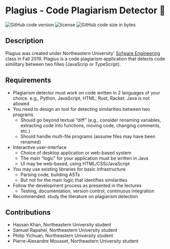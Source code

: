 # Plagius - Code Plagiarism Detector 🎒 

<img alt="GitHub code version" src="https://img.shields.io/badge/version-1.0-pink"> <img alt="license" src="https://img.shields.io/badge/License-Northeastern%20University-orange"> <img alt="GitHub code size in bytes" src="https://img.shields.io/github/languages/code-size/Pierre-Alexandre35/Plagius?color=red">

## Description
Plagius was created under Northeastern University' <a href="https://pages.github.ccs.neu.edu/CS5500-CourseMaterials/2019-Fall-Section1/index.html">Sofware Engineering</a> class in Fall 2019. Plagius is a code plagiarism application that detects code similitary between two filles (JavaScrip or TypeScript). 


## Requirements
- Plagiarism detector must work on code written in 2 languages of your choice. e.g., Python, JavaScript, HTML, Rust, Racket. Java is not allowed
- You need to design an tool for detecting similarities between two programs
  - Should go beyond textual “diff” (e.g., consider renaming variables, extracting code into functions, moving code, changing comments, etc.)
  - Should handle multi-file programs (assume files may have been renamed)
- Interactive user-interface
  - Choice of desktop application or web-based system
  - The main “logic” for your application must be written in Java
  - UI may be web-based, using HTML/CSS/JavaScript
- You may use existing libraries for basic infrastructure
  - Parsing code, building ASTs
  - But not for the main logic that identifies similarities
- Follow the development process as presented in the lectures
  - Testing, documentation, version control, continuous integration
- Recommended: study the literature on plagiarism detection


## Contributions
- Hassan Khan, Northeastern University student
- Samuel Rapahel, Northeastern University student
- Philip Yichuan, Northeastern University student 
- Pierre-Alexandre Mousset, Northeastern University student 
